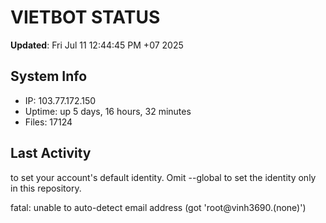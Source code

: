 # VIETBOT STATUS
**Updated**: Fri Jul 11 12:44:45 PM +07 2025

## System Info
- IP: 103.77.172.150
- Uptime: up 5 days, 16 hours, 32 minutes
- Files: 17124

## Last Activity

to set your account's default identity.
Omit --global to set the identity only in this repository.

fatal: unable to auto-detect email address (got 'root@vinh3690.(none)')
